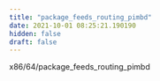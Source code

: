 ```yaml
---
title: "package_feeds_routing_pimbd"
date: 2021-10-01 08:25:21.190190
hidden: false
draft: false
---
```


x86/64/package_feeds_routing_pimbd

